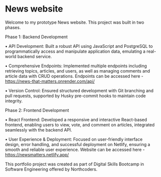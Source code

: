 # News website

Welcome to my prototype News website.
This project was built in two phases.

Phase 1: Backend Development

• API Development: Built a robust API using JavaScript and PostgreSQL to programmatically access and manipulate application data, emulating a real-world backend service.

• Comprehensive Endpoints: Implemented multiple endpoints including retrieving topics, articles, and users, as well as managing comments and article data with CRUD operations.
  Endpoints can be accessed here - https://news-that-matters.onrender.com/api/

• Version Control: Ensured structured development with Git branching and pull requests, supported by Husky pre-commit hooks to maintain code integrity.

Phase 2: Frontend Development

• React Frontend: Developed a responsive and interactive React-based frontend, enabling users to view, vote, and comment on articles, integrated seamlessly with the backend API.

• User Experience & Deployment: Focused on user-friendly interface design, error handling, and successful deployment on Netlify, ensuring a smooth and reliable user experience.
  Website can be accessed here - https://newsmatters.netlify.app/

This portfolio project was created as part of Digital Skills Bootcamp in Software Engineering offered by Northcoders.
